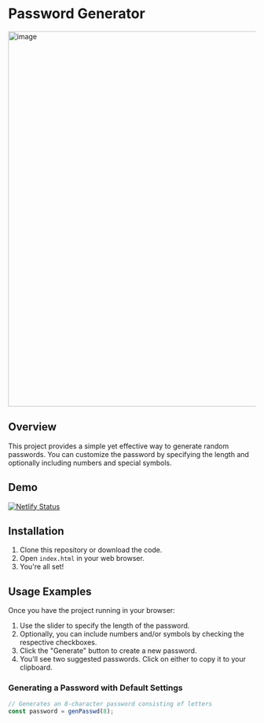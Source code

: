 # Password Generator

<img width="763" alt="image" src="https://github.com/souljazzfunk/password-generator2/assets/59495284/cf3ad272-ac79-45a6-aac3-73f294b1531e">

## Overview
This project provides a simple yet effective way to generate random passwords. You can customize the password by specifying the length and optionally including numbers and special symbols.

## Demo
[![Netlify Status](https://api.netlify.com/api/v1/badges/e01367c4-aa88-454b-bd4c-96afa103de05/deploy-status)](https://sjf-passwd.netlify.app/)

## Installation
1. Clone this repository or download the code.
2. Open `index.html` in your web browser.
3. You're all set!

## Usage Examples
Once you have the project running in your browser:
1. Use the slider to specify the length of the password.
2. Optionally, you can include numbers and/or symbols by checking the respective checkboxes.
3. Click the "Generate" button to create a new password.
4. You'll see two suggested passwords. Click on either to copy it to your clipboard.

### Generating a Password with Default Settings
```javascript
// Generates an 8-character password consisting of letters
const password = genPasswd(8);
